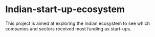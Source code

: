 # Indian-start-up-ecosystem
This project is aimed at exploring the Indian ecosystem to see which companies and sectors received most funding as start-ups. 

